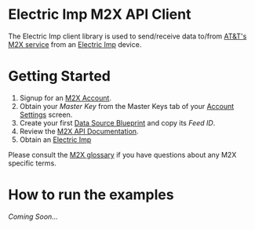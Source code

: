 Electric Imp M2X API Client
========================

The Electric Imp client library is used to send/receive data to/from [AT&amp;T's M2X service](https://m2x.att.com/) from an [Electric Imp](http://electricimp.com/) device.

Getting Started
==========================
1. Signup for an [M2X Account](https://m2x.att.com/signup).
2. Obtain your _Master Key_ from the Master Keys tab of your [Account Settings](https://m2x.att.com/account) screen.
2. Create your first [Data Source Blueprint](https://m2x.att.com/blueprints) and copy its _Feed ID_.
3. Review the [M2X API Documentation](https://m2x.att.com/developer/documentation/overview).
4. Obtain an [Electric Imp](http://electricimp.com/)

Please consult the [M2X glossary](https://m2x.att.com/developer/documentation/glossary) if you have questions about any M2X specific terms.

How to run the examples
=======================
*Coming Soon...*

